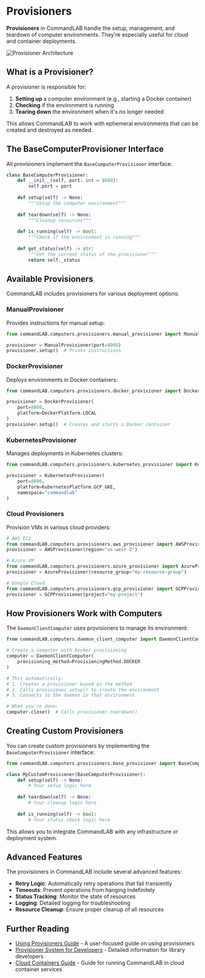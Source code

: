 # Provisioners

**Provisioners** in CommandLAB handle the setup, management, and teardown of computer environments. They're especially useful for cloud and container deployments.

![Provisioner Architecture](../assets/images/provisioner_architecture.png)

## What is a Provisioner?

A provisioner is responsible for:

1. **Setting up** a computer environment (e.g., starting a Docker container)
2. **Checking** if the environment is running
3. **Tearing down** the environment when it's no longer needed

This allows CommandLAB to work with ephemeral environments that can be created and destroyed as needed.

## The BaseComputerProvisioner Interface

All provisioners implement the `BaseComputerProvisioner` interface:

```python
class BaseComputerProvisioner:
    def __init__(self, port: int = 8000):
        self.port = port
        
    def setup(self) -> None:
        """Setup the computer environment"""
        
    def teardown(self) -> None:
        """Cleanup resources"""
        
    def is_running(self) -> bool:
        """Check if the environment is running"""
        
    def get_status(self) -> str:
        """Get the current status of the provisioner"""
        return self._status
```

## Available Provisioners

CommandLAB includes provisioners for various deployment options:

### ManualProvisioner

Provides instructions for manual setup:

```python
from commandLAB.computers.provisioners.manual_provisioner import ManualProvisioner

provisioner = ManualProvisioner(port=8000)
provisioner.setup()  # Prints instructions
```

### DockerProvisioner

Deploys environments in Docker containers:

```python
from commandLAB.computers.provisioners.docker_provisioner import DockerProvisioner, DockerPlatform

provisioner = DockerProvisioner(
    port=8000,
    platform=DockerPlatform.LOCAL
)
provisioner.setup()  # Creates and starts a Docker container
```

### KubernetesProvisioner

Manages deployments in Kubernetes clusters:

```python
from commandLAB.computers.provisioners.kubernetes_provisioner import KubernetesProvisioner, KubernetesPlatform

provisioner = KubernetesProvisioner(
    port=8000,
    platform=KubernetesPlatform.GCP_GKE,
    namespace="commandlab"
)
```

### Cloud Provisioners

Provision VMs in various cloud providers:

```python
# AWS EC2
from commandLAB.computers.provisioners.aws_provisioner import AWSProvisioner
provisioner = AWSProvisioner(region="us-west-2")

# Azure VM
from commandLAB.computers.provisioners.azure_provisioner import AzureProvisioner
provisioner = AzureProvisioner(resource_group="my-resource-group")

# Google Cloud
from commandLAB.computers.provisioners.gcp_provisioner import GCPProvisioner
provisioner = GCPProvisioner(project="my-project")
```

## How Provisioners Work with Computers

The `DaemonClientComputer` uses provisioners to manage its environment:

```python
from commandLAB.computers.daemon_client_computer import DaemonClientComputer, ProvisioningMethod

# Create a computer with Docker provisioning
computer = DaemonClientComputer(
    provisioning_method=ProvisioningMethod.DOCKER
)

# This automatically:
# 1. Creates a provisioner based on the method
# 2. Calls provisioner.setup() to create the environment
# 3. Connects to the daemon in that environment

# When you're done:
computer.close()  # Calls provisioner.teardown()
```

## Creating Custom Provisioners

You can create custom provisioners by implementing the `BaseComputerProvisioner` interface:

```python
from commandLAB.computers.provisioners.base_provisioner import BaseComputerProvisioner

class MyCustomProvisioner(BaseComputerProvisioner):
    def setup(self) -> None:
        # Your setup logic here
        
    def teardown(self) -> None:
        # Your cleanup logic here
        
    def is_running(self) -> bool:
        # Your status check logic here
```

This allows you to integrate CommandLAB with any infrastructure or deployment system.

## Advanced Features

The provisioners in CommandLAB include several advanced features:

- **Retry Logic**: Automatically retry operations that fail transiently
- **Timeouts**: Prevent operations from hanging indefinitely
- **Status Tracking**: Monitor the state of resources
- **Logging**: Detailed logging for troubleshooting
- **Resource Cleanup**: Ensure proper cleanup of all resources

## Further Reading

- [Using Provisioners Guide](../guides/provisioners.md) - A user-focused guide on using provisioners
- [Provisioner System for Developers](../developers/provisioners.md) - Detailed information for library developers
- [Cloud Containers Guide](../guides/cloud_containers.md) - Guide for running CommandLAB in cloud container services